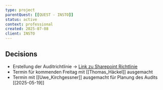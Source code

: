 ```yaml
---
type: project
parentQuest: [[QUEST - INSTO]]
status: active
context: professional
created: 2025-07-08
client: INSTO
---
```


## Decisions
- Erstellung der Auditrichtlinie -> [Link zu Sharepoint Richtlinie](https://secudor.sharepoint.com/:x:/s/InfraStor/EVzX-HY3d0VAj9BXKc9h3PsBecwHbHrP8eT0UJbOG64t3Q?e=WFFhW3)
- Termin für kommenden Freitag mit [[Thomas_Häckel]] ausgemacht
- Termin mit [[Uwe_Kirchgessner]] ausgemacht für Planung des Audits [[2025-05-19]]